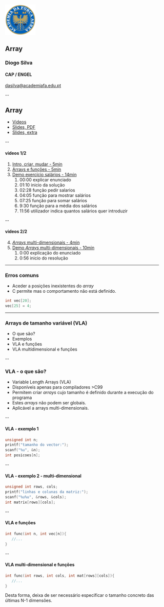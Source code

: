 <img src="img/afa.png" height="100">


## Array

### Diogo Silva
####  CAP / ENGEL
dasilva@academiafa.edu.pt

<!-- .slide: data-background="Cornsilk" id="array" -->

--

## Array


- [Videos](#/array_videos)
- [Slides, PDF](pdf/06_arrays.pptx.pdf)
- [Slides, extra](#/array_slides_extra)


--

<!-- .slide: id="array_videos"-->

#### videos 1/2

1. [Intro, criar, mudar - 5min](https://www.loom.com/share/72db64a535b2489ba91d65010bfadc63)
2. [Arrays e funções - 5min](https://www.loom.com/share/2ce3044d564e49f9bd11c4ca138e6851)
3. [Demo exercício salários - 14min](https://www.loom.com/share/2583c4a69d0141de8f1a1271ad92c9e1)
   1. 00:00 explicar enunciado
   2. 01:10 inicio da solução
   3. 02:28 função pedir salarios
   4. 04:05 função para mostrar salários
   5. 07:25 função para somar salários
   6. 9:30 função para a média dos salários
   7. 11:56 utilizador indica quantos salários quer introduzir

--

#### videos 2/2

4. [_Arrays_ multi-dimensionais - 4min](https://www.loom.com/share/9316e9020fa74a409f6c492d69dc7b76)
5. [Demo _Arrays_ multi-dimensionais - 10min](https://www.loom.com/share/2c9dfef1a9f64ae7b84092c4111933cc)
   1. 0:00 explicação do enunciado
   2. 0:56 inicio do resolução


---

<!-- .slide: id="array_slides_extra"-->


### Erros comuns

- Aceder a posições inexistentes do _array_
- C permite mas o comportamento não está definido.

```c
int vec[20];
vec[25] = 4;
```


---

### Arrays de tamanho variável (VLA)

- O que são?
- Exemplos
- VLA e funções
- VLA multidimensional e funções

--

### VLA - o que são?

- Variable Length Arrays (VLA)
- Disponíveis apenas para compiladores >C99
- Permitem criar _arrays_ cujo tamanho é definido durante a execução do programa
- Estes _arrays_ não podem ser globais.
- Aplicável a arrays multi-dimensionais.

--

#### VLA - exemplo 1

```c
unsigned int n;
printf("tamanho do vector:");
scanf("%u", &n);
int posicoes[n];
```

--

#### VLA - exemplo 2 - multi-dimensional


```c
unsigned int rows, cols;
printf("linhas e colunas da matriz:");
scanf("%u%u", &rows, &cols);
int matrix[rows][cols];
```

--

#### VLA e funções

```c
int func(int n, int vec[n]){
   //...
}
```

--

#### VLA multi-dimensional e funções

```c
int func(int rows, int cols, int mat[rows][cols]){
   //...
}
```

Desta forma, deixa de ser necessário especificar o tamanho concreto das últimas N-1 dimensões.